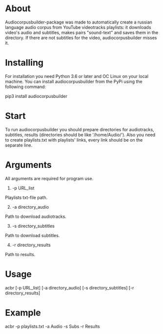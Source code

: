 # About

Audiocorpusbuilder-package was made to automatically create a russian language audio corpus from YouTube videotracks playlists: it downloads video's audio and subtitles, makes pairs "sound-text" and saves them in the directory. If there are not subtitles for the video, audiocorpusbuilder misses it.

# Installing

For installation you need Python 3.6 or later and OC Linux on your local machine. You can install audiocorpusbuilder from the PyPi using the following command:

pip3 install audiocorpusbuilder

# Start

To run audiocorpusbuilder you should prepare directories for audiotracks, subtitles, results (directories should be like '/home/Audio/'). Also you need to create playlists.txt with playlists' links, every link should be on the separate line.

# Arguments

All arguments are required for program use.

1. -p URL_list

Playlists txt-file path.

2. -a directory_audio

Path to download audiotracks.

3. -s directory_subtitles

Path to download subtitles.

4. -r directory_results

Path to results.

# Usage

acbr [-p URL_list] [-a directory_audio] [-s directory_subtitles] [-r directory_results] 

# Example

acbr -p playlists.txt -a Audio -s Subs -r Results
